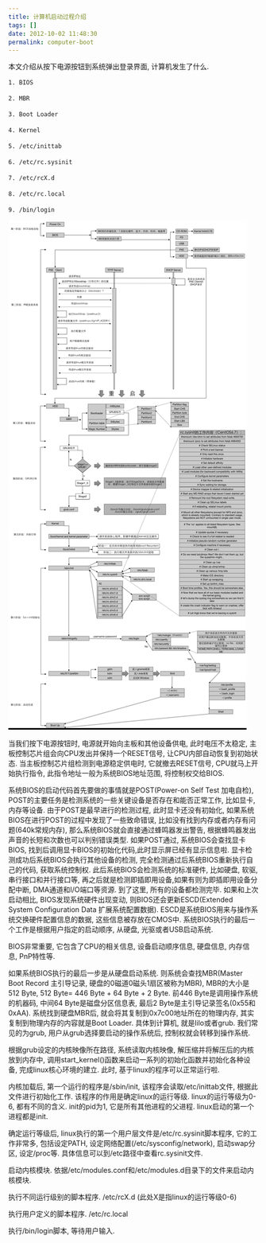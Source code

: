 ```yaml
---
title: 计算机启动过程介绍
tags: []
date: 2012-10-02 11:48:30
permalink: computer-boot
---
```


本文介绍从按下电源按钮到系统弹出登录界面, 计算机发生了什么.

<!--more-->
```
1. BIOS

2. MBR

3. Boot Loader

4. Kernel

5. /etc/inittab

6. /etc/rc.sysinit

7. /etc/rcX.d

8. /etc/rc.local

9. /bin/login
```
![pxe-boot-flow](/assets/img/blog/pxe-boot-flow.png)

当我们按下电源按钮时, 电源就开始向主板和其他设备供电, 此时电压不太稳定, 主板控制芯片组会向CPU发出并保持一个RESET信号, 让CPU内部自动恢复到初始状态. 当主板控制芯片组检测到电源稳定供电时, 它就撤去RESET信号, CPU就马上开始执行指令, 此指令地址一般为系统BIOS地址范围, 将控制权交给BIOS. 

 系统BIOS的启动代码首先要做的事情就是POST(Power-on Self Test 加电自检), POST的主要任务是检测系统的一些关键设备是否存在和能否正常工作, 比如显卡, 内存等设备. 由于POST是最早进行的检测过程, 此时显卡还没有初始化, 如果系统BIOS在进行POST的过程中发现了一些致命错误, 比如没有找到内存或者内存有问题(640k常规内存), 那么系统BIOS就会直接通过蜂鸣器发出警告, 根据蜂鸣器发出声音的长短和次数也可以判别错误类型. 如果POST通过, 系统BIOS会查找显卡BIOS, 找到后调用显卡BIOS的初始化代码,此时显示屏已经有显示信息啦. 显卡检测成功后系统BIOS会执行其他设备的检测, 完全检测通过后系统BIOS重新执行自己的代码, 获取系统控制权. 此后系统BIOS会检测系统的标准硬件, 比如硬盘, 软驱, 串行接口和并行接口等, 再之后就是检测即插即用设备,如果有则为即插即用设备分配中断, DMA通道和I/O端口等资源. 到了这里, 所有的设备都检测完毕. 如果和上次启动相比, BIOS发现系统硬件出现变动, 则BIOS还会更新ESCD(Extended System Configuration Data 扩展系统配置数据). ESCD是系统BIOS用来与操作系统交换硬件配置信息的数据, 这些信息被存放在CMOS中. 系统BIOS执行的最后一个工作是根据用户指定的启动顺序, 从硬盘, 光驱或者USB启动系统.

 BIOS非常重要, 它包含了CPU的相关信息, 设备启动顺序信息, 硬盘信息, 内存信息, PnP特性等.

如果系统BIOS执行的最后一步是从硬盘启动系统. 则系统会查找MBR(Master Boot Record 主引导记录, 硬盘的0磁道0磁头1扇区被称为MBR), MBR的大小是512 Byte, 512 Byte= 446 Byte + 64 Byte + 2 Byte. 前446 Byte是调用操作系统的机器码, 中间64 Byte是磁盘分区信息表, 最后2 Byte是主引导记录签名(0x55和0xAA). 系统找到硬盘MBR后, 就会将其复制到0x7c00地址所在的物理内存, 其实复制到物理内存的内容就是Boot Loader. 具体到计算机, 就是lilo或者grub. 我们常见的为grub, 用户从grub选择要启动的操作系统后, 控制权就会转移到操作系统.

根据grub设定的内核映像所在路径, 系统读取内核映像, 解压缩并将解压后的内核放到内存中, 调用start_kernel()函数来启动一系列的初始化函数并初始化各种设备, 完成linux核心环境的建立. 此时, 基于linux的程序可以正常运行啦. 

内核加载后, 第一个运行的程序是/sbin/init, 该程序会读取/etc/inittab文件, 根据此文件进行初始化工作. 该程序的作用是确定linux的运行等级. linux的运行等级为0-6, 都有不同的含义. init的pid为1, 它是所有其他进程的父进程. linux启动的第一个进程都是init.

确定运行等级后, linux执行的第一个用户层文件是/etc/rc.sysinit脚本程序, 它的工作非常多, 包括设定PATH, 设定网络配置(/etc/sysconfig/network), 启动swap分区, 设定/proc等. 具体信息可以到/etc路径中查看rc.sysinit文件.

启动内核模块. 依据/etc/modules.conf和/etc/modules.d目录下的文件来启动内核模块.

执行不同运行级别的脚本程序. /etc/rcX.d    (此处X是指linux的运行等级0-6)

执行用户定义的脚本程序. /etc/rc.local

执行/bin/login脚本, 等待用户输入.
